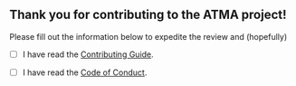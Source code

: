 ## Thank you for contributing to the ATMA project!

Please fill out the information below to expedite the review and (hopefully)

- [ ] I have read the [Contributing Guide](https://github.com/shuklaritvik06/ATMA-Bot/blob/master/CONTRIBUTING.md).

- [ ] I have read the [Code of Conduct](https://github.com/shuklaritvik06/ATMA-Bot/blob/master/CODE_OF_CONDUCT.md).
